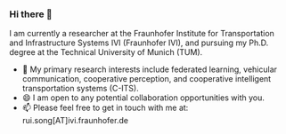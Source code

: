### Hi there 👋

I am currently a researcher at the Fraunhofer Institute for Transportation and Infrastructure Systems IVI (Fraunhofer IVI), and pursuing my Ph.D. degree at the Technical University of Munich (TUM).

- 🔭 My primary research interests include federated learning, vehicular communication, cooperative perception, and cooperative intelligent transportation systems (C-ITS).
- 😄 I am open to any potential collaboration opportunities with you.
- 📫 Please feel free to get in touch with me at: rui.song[AT]ivi.fraunhofer.de


<!--
**rruisong/rruisong** is a ✨ _special_ ✨ repository because its `README.md` (this file) appears on your GitHub profile.

Here are some ideas to get you started:

- 🔭 I’m currently working on ...
- 🌱 I’m currently learning ...
- 👯 I’m looking to collaborate on ...
- 🤔 I’m looking for help with ...
- 💬 Ask me about ...
- 📫 How to reach me: ...
- 😄 Pronouns: ...
- ⚡ Fun fact: ...
-->
